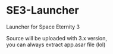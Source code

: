 # SE3-Launcher
Launcher for Space Eternity 3

Source will be uploaded with 3.x version,  
you can always extract app.asar file (lol)
